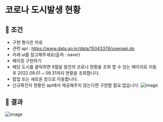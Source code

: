 # 코로나 도시발생 현황

## 🔎 조건
- 구현 형식은 자유
- 관련 api : https://www.data.go.kr/data/15043378/openapi.do
- 아래 ui를 참고해주세요(출처 : naver)
- 페이징 구현하기
- 해당 도시를 클릭하면 9월달 동안의 코로나 현황을 조회 할 수 있는 페이지로 이동 후 2022.09.01 ~ 09.31까지 현황을 조회합니다.
- 팝업 또는 새로운 창으로 이동합니다.
- 신규확진자 현황은 api에서 제공해주지 않는다면 구현할 필요 없습니다.
![image](https://user-images.githubusercontent.com/68840566/194850533-daed0b89-8125-4a46-a6d2-0c7e0878303c.png)



## 📜 결과
![image](https://user-images.githubusercontent.com/68840566/194850563-7f85bae8-c07b-4bb2-bdea-4098d0623073.png)

